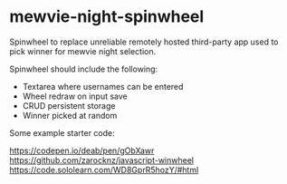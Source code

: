 # mewvie-night-spinwheel

Spinwheel to replace unreliable remotely hosted third-party app used to pick winner for mewvie night selection.

Spinwheel should include the following:
* Textarea where usernames can be entered
* Wheel redraw on input save
* CRUD persistent storage
* Winner picked at random

Some example starter code:

https://codepen.io/deab/pen/gObXawr
https://github.com/zarocknz/javascript-winwheel
https://code.sololearn.com/WD8GprR5hozY/#html
